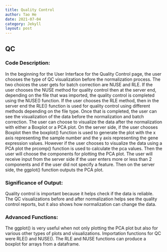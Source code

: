 ```yaml
---
title: Quality Control
author: Tao He
date: 2021-07-04
category: Jekyll
layout: post
---
```


## QC

### Code Description: 
In the beginning for the User Interface for the Quality Control page, the user chooses the type of QC visualization before the normalization process. The two choices the user gets for batch correction are NUSE and RLE. If the user chooses the NUSE method for quality control then at the server end, depending on the file that was imported, the quality control is completed using the NUSE() function. If the user chooses the RLE method, then in the server end the RLE() function is used for quality control using different methods depending on the file type. Once that is completed, the user can see the visualization of the data before the normalization and batch correction. The user can choose to visualize the data after the normalization with either a Boxplot or a PCA plot. On the server side, if the user chooses Boxplot then the boxplot() function is used to generate the plot with the x axis representing the sample number and the y axis representing the gene expression values. However if the user chooses to visualize the data using a PCA plot the prcomp() function is used to calculate the pca values. Then the user will choose the components for plotting the PCA plot. The user will receive input from the server side if the user enters more or less than 2 components and if the user did not specify a feature. Then on the server side, the ggplot() function outputs the PCA plot.

### Significance of Output: 
 Quality control is important because it helps check if the data is reliable. The QC visualizations before and after normalization helps see the quality control reports, but it also shows how normalization can change the data.

### Advanced Functions: 
The ggplot() is very useful when not only plotting the PCA plot but also for various other types of plots and visualizations. Importation functions for QC were RLE() and NUSE(). The RLE and NUSE functions can produce a boxplot for arrays from a dataframe. 
